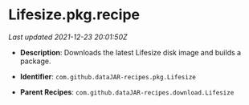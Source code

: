 # Lifesize.pkg.recipe

_Last updated 2021-12-23 20:01:50Z_

- **Description**: Downloads the latest Lifesize disk image and  builds a package.

- **Identifier**: `com.github.dataJAR-recipes.pkg.Lifesize`

- **Parent Recipes**: `com.github.dataJAR-recipes.download.Lifesize`
